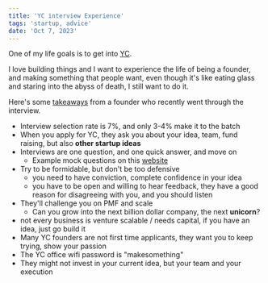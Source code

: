 ```yaml
---
title: 'YC interview Experience'
tags: 'startup, advice'
date: 'Oct 7, 2023'
---
```


One of my life goals is to get into [YC](https://www.ycombinator.com/).

I love building things and I want to experience the life of being a founder, and making something that people want, even though it's like eating glass and staring into the abyss of death, I still want to do it.

Here's some [takeaways](https://www.youtube.com/watch?v=k_QN00pr4O0) from a founder who recently went through the interview.

- Interview selection rate is 7%, and only 3-4% make it to the batch
- When you apply for YC, they ask you about your idea, team, fund raising, but also **other startup ideas**
- Interviews are one question, and one quick answer, and move on
  - Example mock questions on this [website](https://jamescun.github.io/iPG/)
- Try to be formidable, but don't be too defensive
  - you need to have conviction, complete confidence in your idea
  - you have to be open and willing to hear feedback, they have a good reason for disagreeing with you, and you should listen
- They'll challenge you on PMF and scale
  - Can you grow into the next billion dollar company, the next **unicorn**?
- not every business is venture scalable / needs capital, if you have an idea, just go build it
- Many YC founders are not first time applicants, they want you to keep trying, show your passion
- The YC office wifi password is "makesomething"
- They might not invest in your current idea, but your team and your execution
